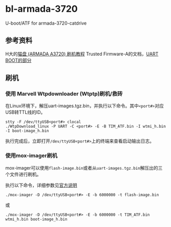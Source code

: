 # bl-armada-3720
U-boot/ATF for armada-3720-catdrive

## 参考资料

H大的[猫盘 (ARMADA A3720) 刷机教程](https://www.jianshu.com/p/77e529fb35f9)
Trusted Firmware-A的文档，[UART BOOT的部分](https://trustedfirmware-a.readthedocs.io/en/latest/plat/marvell/armada/uart-booting.html)

## 刷机

### 使用 Marvell Wtpdownloader (Wtptp)刷机/救砖

在Linux环境下，解压uart-images.tgz.bin，并执行以下命令。其中`<port#>`对应USB转TTL线的ID。

```shell
stty -F /dev/ttyUSB<port#> clocal
./WtpDownload_linux -P UART -C <port#> -E -B TIM_ATF.bin -I wtmi_h.bin -I boot-image_h.bin
```

执行完成后，立即打开`/dev/ttyUSB<port#>`上的终端来查看启动输出日志。

### 使用mox-imager刷机

mox-imager可以使用`flash-image.bin`或者从`uart-images.tgz.bin`解压出的三个文件进行刷机。

执行以下命令，详细参数见[官方说明](https://gitlab.nic.cz/turris/mox-imager)

```shell
./mox-imager -D /dev/ttyUSB<port#> -E -b 6000000 -t flash-image.bin
```
或
```shell
./mox-imager -D /dev/ttyUSB<port#> -E -b 6000000 -t TIM_ATF.bin wtmi_h.bin boot-image_h.bin
```
